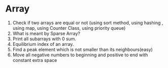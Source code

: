 

# Array


1. Check if two arrays are equal or not (using sort method, using hashing , using map, using Counter Class, using priority queue)
2. What is meant by Sparse Array?
3. Print all subarrays with 0 sum.
4. Equilibrium index of an array.
5. Find a peak element which is not smaller than its neighbours(easy)
6. Move all negative numbers to beginning and positive to end with constant extra space